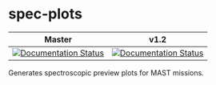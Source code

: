 spec-plots
==========
| Master | v1.2 |
| :----: | :--: |
| [![Documentation Status](https://readthedocs.org/projects/spec-plots/badge/?version=master)](https://readthedocs.org/projects/spec-plots/?badge=master) | [![Documentation Status](https://readthedocs.org/projects/spec-plots/badge/?version=v1.2)](https://readthedocs.org/projects/spec-plots/?badge=v1.2) |

Generates spectroscopic preview plots for MAST missions.
